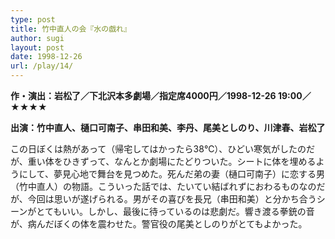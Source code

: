 ```yaml
---
type: post
title: 竹中直人の会『水の戯れ』
author: sugi
layout: post
date: 1998-12-26
url: /play/14/
---
```

**作・演出：岩松了／下北沢本多劇場／指定席4000円／1998-12-26 19:00／★★★★**

**出演：竹中直人、樋口可南子、串田和美、李丹、尾美としのり、川津春、岩松了**

この日ぼくは熱があって（帰宅してはかったら38℃）、ひどい寒気がしたのだが、重い体をひきずって、なんとか劇場にたどりついた。シートに体を埋めるようにして、夢見心地で舞台を見つめた。死んだ弟の妻（樋口可南子）に恋する男（竹中直人）の物語。こういった話では、たいてい結ばれずにおわるものなのだが、今回は思いが遂げられる。男がその喜びを長兄（串田和美）と分かち合うシーンがとてもいい。しかし、最後に待っているのは悲劇だ。響き渡る拳銃の音が、病んだぼくの体を震わせた。警官役の尾美としのりがとてもよかった。

